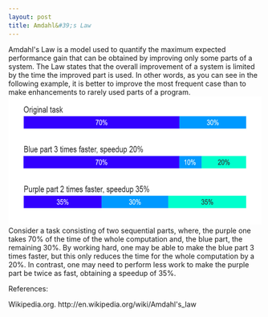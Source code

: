 ```yaml
---
layout: post
title: Amdahl&#39;s Law
---
```


Amdahl's Law is a model used to quantify the maximum expected performance gain that can be obtained by improving only some parts of a system. The Law states that the overall improvement of a system is limited by the time the improved part is used. In other words, as you can see in the following example, it is better to improve the most frequent case than to make enhancements to rarely used parts of a program.
<img class='image' src='/images/amdahls-law.jpg' width='610' height='256' alt='Amdahl&#39;s law'/>
Consider a task consisting of two sequential parts, where, the purple one takes 70% of the time of the whole computation and, the blue part, the remaining 30%. By working hard, one may be able to make the blue part 3 times faster, but this only reduces the time for the whole computation by a 20%. In contrast, one may need to perform less work to make the purple part be twice as fast, obtaining a speedup of 35%.

<p class='references'>References:</p>
<p class='reference'>Wikipedia.org. http://en.wikipedia.org/wiki/Amdahl&#39;s_law</p>
